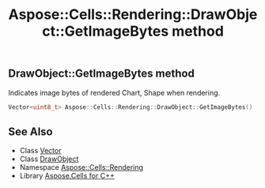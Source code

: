 ﻿---
title: Aspose::Cells::Rendering::DrawObject::GetImageBytes method
linktitle: GetImageBytes
second_title: Aspose.Cells for C++ API Reference
description: 'Aspose::Cells::Rendering::DrawObject::GetImageBytes method. Indicates image bytes of rendered Chart, Shape when rendering in C++.'
type: docs
weight: 800
url: /cpp/aspose.cells.rendering/drawobject/getimagebytes/
---
## DrawObject::GetImageBytes method


Indicates image bytes of rendered Chart, Shape when rendering.

```cpp
Vector<uint8_t> Aspose::Cells::Rendering::DrawObject::GetImageBytes()
```

## See Also

* Class [Vector](../../../aspose.cells/vector/)
* Class [DrawObject](../)
* Namespace [Aspose::Cells::Rendering](../../)
* Library [Aspose.Cells for C++](../../../)
